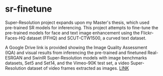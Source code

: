 # sr-finetune
 Super-Resolution project expands upon my Master's thesis, which used pre-trained SR models for inferencing. This project attempts to fine-tune the pre-trained models for face and text image enhancement using the Flickr-Faces-HQ dataset (FFHQ) and SCUT-CTW1500, a curved text dataset.
 
 A Google Drive link is provided showing the Image Quality Assessment (IQA) and visual results from inferencing the pre-trained and finetuned Real-ESRGAN and SwinIR Super-Resolution models with image benchmarks datasets, Set5 and Set14, and the Vimeo-90K test set, a video Super-Resolution dataset of video frames extracted as images. [LINK](https://drive.google.com/drive/folders/1HnPhSydsVox-Ds2FI-l06Jstp2XGxTvw?usp=sharing)
